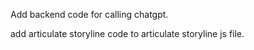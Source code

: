Add backend code for calling chatgpt.

add articulate storyline code to articulate storyline js file.
